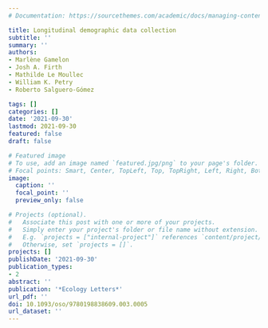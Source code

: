 ```yaml
---
# Documentation: https://sourcethemes.com/academic/docs/managing-content/

title: Longitudinal demographic data collection
subtitle: ''
summary: ''
authors:
- Marlène Gamelon
- Josh A. Firth
- Mathilde Le Moullec
- William K. Petry
- Roberto Salguero-Gómez

tags: []
categories: []
date: '2021-09-30'
lastmod: 2021-09-30
featured: false
draft: false

# Featured image
# To use, add an image named `featured.jpg/png` to your page's folder.
# Focal points: Smart, Center, TopLeft, Top, TopRight, Left, Right, BottomLeft, Bottom, BottomRight.
image:
  caption: ''
  focal_point: ''
  preview_only: false

# Projects (optional).
#   Associate this post with one or more of your projects.
#   Simply enter your project's folder or file name without extension.
#   E.g. `projects = ["internal-project"]` references `content/project/deep-learning/index.md`.
#   Otherwise, set `projects = []`.
projects: []
publishDate: '2021-09-30'
publication_types:
- 2
abstract: ''
publication: '*Ecology Letters*'
url_pdf: ''
doi: 10.1093/oso/9780198838609.003.0005
url_dataset: ''
---
```


